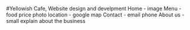 #Yellowish Cafe, Website design and develpment
Home - image
Menu - food price photo
location - google map
Contact - email phone
About us - small explain about the business
